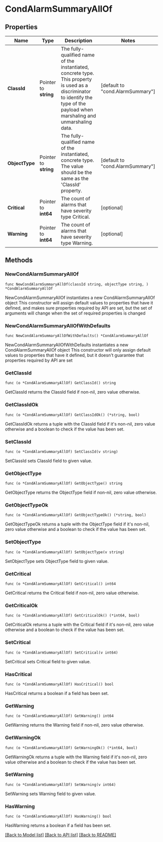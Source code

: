 # CondAlarmSummaryAllOf

## Properties

Name | Type | Description | Notes
------------ | ------------- | ------------- | -------------
**ClassId** | Pointer to **string** | The fully-qualified name of the instantiated, concrete type. This property is used as a discriminator to identify the type of the payload when marshaling and unmarshaling data. | [default to "cond.AlarmSummary"]
**ObjectType** | Pointer to **string** | The fully-qualified name of the instantiated, concrete type. The value should be the same as the &#39;ClassId&#39; property. | [default to "cond.AlarmSummary"]
**Critical** | Pointer to **int64** | The count of alarms that have severity type Critical. | [optional] 
**Warning** | Pointer to **int64** | The count of alarms that have severity type Warning. | [optional] 

## Methods

### NewCondAlarmSummaryAllOf

`func NewCondAlarmSummaryAllOf(classId string, objectType string, ) *CondAlarmSummaryAllOf`

NewCondAlarmSummaryAllOf instantiates a new CondAlarmSummaryAllOf object
This constructor will assign default values to properties that have it defined,
and makes sure properties required by API are set, but the set of arguments
will change when the set of required properties is changed

### NewCondAlarmSummaryAllOfWithDefaults

`func NewCondAlarmSummaryAllOfWithDefaults() *CondAlarmSummaryAllOf`

NewCondAlarmSummaryAllOfWithDefaults instantiates a new CondAlarmSummaryAllOf object
This constructor will only assign default values to properties that have it defined,
but it doesn't guarantee that properties required by API are set

### GetClassId

`func (o *CondAlarmSummaryAllOf) GetClassId() string`

GetClassId returns the ClassId field if non-nil, zero value otherwise.

### GetClassIdOk

`func (o *CondAlarmSummaryAllOf) GetClassIdOk() (*string, bool)`

GetClassIdOk returns a tuple with the ClassId field if it's non-nil, zero value otherwise
and a boolean to check if the value has been set.

### SetClassId

`func (o *CondAlarmSummaryAllOf) SetClassId(v string)`

SetClassId sets ClassId field to given value.


### GetObjectType

`func (o *CondAlarmSummaryAllOf) GetObjectType() string`

GetObjectType returns the ObjectType field if non-nil, zero value otherwise.

### GetObjectTypeOk

`func (o *CondAlarmSummaryAllOf) GetObjectTypeOk() (*string, bool)`

GetObjectTypeOk returns a tuple with the ObjectType field if it's non-nil, zero value otherwise
and a boolean to check if the value has been set.

### SetObjectType

`func (o *CondAlarmSummaryAllOf) SetObjectType(v string)`

SetObjectType sets ObjectType field to given value.


### GetCritical

`func (o *CondAlarmSummaryAllOf) GetCritical() int64`

GetCritical returns the Critical field if non-nil, zero value otherwise.

### GetCriticalOk

`func (o *CondAlarmSummaryAllOf) GetCriticalOk() (*int64, bool)`

GetCriticalOk returns a tuple with the Critical field if it's non-nil, zero value otherwise
and a boolean to check if the value has been set.

### SetCritical

`func (o *CondAlarmSummaryAllOf) SetCritical(v int64)`

SetCritical sets Critical field to given value.

### HasCritical

`func (o *CondAlarmSummaryAllOf) HasCritical() bool`

HasCritical returns a boolean if a field has been set.

### GetWarning

`func (o *CondAlarmSummaryAllOf) GetWarning() int64`

GetWarning returns the Warning field if non-nil, zero value otherwise.

### GetWarningOk

`func (o *CondAlarmSummaryAllOf) GetWarningOk() (*int64, bool)`

GetWarningOk returns a tuple with the Warning field if it's non-nil, zero value otherwise
and a boolean to check if the value has been set.

### SetWarning

`func (o *CondAlarmSummaryAllOf) SetWarning(v int64)`

SetWarning sets Warning field to given value.

### HasWarning

`func (o *CondAlarmSummaryAllOf) HasWarning() bool`

HasWarning returns a boolean if a field has been set.


[[Back to Model list]](../README.md#documentation-for-models) [[Back to API list]](../README.md#documentation-for-api-endpoints) [[Back to README]](../README.md)


